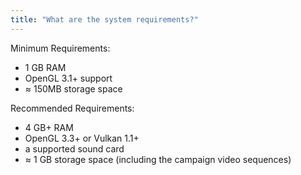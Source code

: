 ```yaml
---
title: "What are the system requirements?"
---
```


Minimum Requirements:
- 1 GB RAM
- OpenGL 3.1+ support
- ≈ 150MB storage space

Recommended Requirements:
- 4 GB+ RAM
- OpenGL 3.3+ or Vulkan 1.1+
- a supported sound card
- ≈ 1 GB storage space (including the campaign video sequences)
